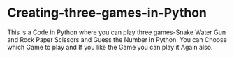 # Creating-three-games-in-Python
This is a Code in Python where you can play three games-Snake Water Gun and Rock Paper Scissors and Guess the Number in Python.
You can Choose which Game to play and If you like the Game you can play it Again also.
